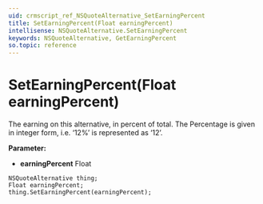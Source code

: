 ```yaml
---
uid: crmscript_ref_NSQuoteAlternative_SetEarningPercent
title: SetEarningPercent(Float earningPercent)
intellisense: NSQuoteAlternative.SetEarningPercent
keywords: NSQuoteAlternative, GetEarningPercent
so.topic: reference
---
```


# SetEarningPercent(Float earningPercent)

The earning on this alternative, in percent of total. The Percentage is given in integer form, i.e. ‘12%’ is represented as ‘12’.

**Parameter:** 
 - **earningPercent** Float

```crmscript
NSQuoteAlternative thing;
Float earningPercent;
thing.SetEarningPercent(earningPercent);
```


